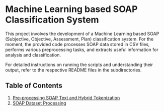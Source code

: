 # Machine Learning based SOAP Classification System

This project involves the development of a Machine Learning based SOAP (Subjective, Objective, Assessment, Plan) classification system. For the moment, the provided code processes SOAP data stored in CSV files, performs various preprocessing tasks, and extracts useful information for analysis and classification.

For detailed instructions on running the scripts and understanding their output, refer to the respective README files in the subdirectories.

## Table of Contents

1. [Pre-processing SOAP Text and Hybrid Tokenization](soap_classification/preprocessing/README.md)
2. [SOAP Dataset Processing](soap_classification/data_cleaning/README.md)






